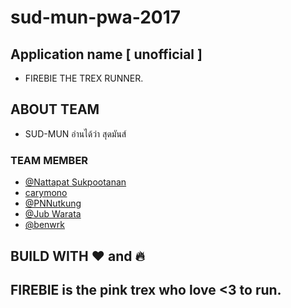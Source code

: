 # sud-mun-pwa-2017
## Application name [ unofficial ]
*  FIREBIE THE TREX RUNNER. 

## ABOUT TEAM
* SUD-MUN อ่านได้ว่า สุดมันส์
### TEAM MEMBER
* [@Nattapat Sukpootanan](https://github.com/b5710546232)
* [carymono](https://github.com/carymono)
* [@PNNutkung](https://github.com/PNNutkung)
* [@Jub Warata](https://github.com/kasiditp)
* [@benwrk](https://github.com/benwrk)


## BUILD WITH ❤️ and 🔥

## FIREBIE is the pink trex who love <3 to run.